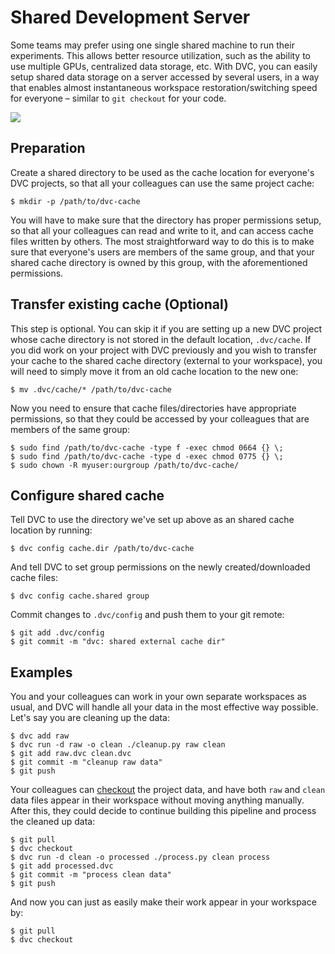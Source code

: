 # Shared Development Server

Some teams may prefer using one single shared machine to run their experiments.
This allows better resource utilization, such as the ability to use multiple
GPUs, centralized data storage, etc. With DVC, you can easily setup shared data
storage on a server accessed by several users, in a way that enables almost
instantaneous <abbr>workspace</abbr> restoration/switching speed for everyone –
similar to `git checkout` for your code.

![](/img/shared-server.png)

## Preparation

Create a shared directory to be used as the <abbr>cache</abbr> location for
everyone's <abbr>DVC projects</abbr>, so that all your colleagues can use the
same project cache:

```dvc
$ mkdir -p /path/to/dvc-cache
```

You will have to make sure that the directory has proper permissions setup, so
that all your colleagues can read and write to it, and can access cache files
written by others. The most straightforward way to do this is to make sure that
everyone's users are members of the same group, and that your shared cache
directory is owned by this group, with the aforementioned permissions.

## Transfer existing cache (Optional)

This step is optional. You can skip it if you are setting up a new DVC project
whose cache directory is not stored in the default location, `.dvc/cache`. If
you did work on your project with DVC previously and you wish to transfer your
cache to the shared cache directory (external to your workspace), you will need
to simply move it from an old cache location to the new one:

```dvc
$ mv .dvc/cache/* /path/to/dvc-cache
```

Now you need to ensure that cache files/directories have appropriate
permissions, so that they could be accessed by your colleagues that are members
of the same group:

```dvc
$ sudo find /path/to/dvc-cache -type f -exec chmod 0664 {} \;
$ sudo find /path/to/dvc-cache -type d -exec chmod 0775 {} \;
$ sudo chown -R myuser:ourgroup /path/to/dvc-cache/
```

## Configure shared cache

Tell DVC to use the directory we've set up above as an shared cache location by
running:

```dvc
$ dvc config cache.dir /path/to/dvc-cache
```

And tell DVC to set group permissions on the newly created/downloaded cache
files:

```dvc
$ dvc config cache.shared group
```

Commit changes to `.dvc/config` and push them to your git remote:

```dvc
$ git add .dvc/config
$ git commit -m "dvc: shared external cache dir"
```

## Examples

You and your colleagues can work in your own separate <abbr>workspaces</abbr> as
usual, and DVC will handle all your data in the most effective way possible.
Let's say you are cleaning up the data:

```dvc
$ dvc add raw
$ dvc run -d raw -o clean ./cleanup.py raw clean
$ git add raw.dvc clean.dvc
$ git commit -m "cleanup raw data"
$ git push
```

Your colleagues can [checkout](/doc/command-reference/checkout) the project
data, and have both `raw` and `clean` data files appear in their workspace
without moving anything manually. After this, they could decide to continue
building this pipeline and process the cleaned up data:

```dvc
$ git pull
$ dvc checkout
$ dvc run -d clean -o processed ./process.py clean process
$ git add processed.dvc
$ git commit -m "process clean data"
$ git push
```

And now you can just as easily make their work appear in your workspace by:

```dvc
$ git pull
$ dvc checkout
```
